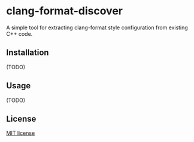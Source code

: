 # clang-format-discover
A simple tool for extracting clang-format style configuration from existing C++ code.

## Installation
(TODO)

## Usage
(TODO)

## License
[MIT license](LICENSE)
